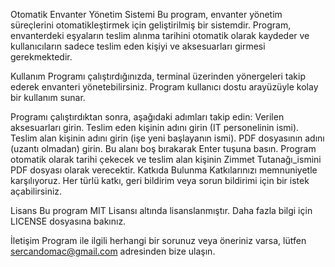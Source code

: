 Otomatik Envanter Yönetim Sistemi
Bu program, envanter yönetim süreçlerini otomatikleştirmek için geliştirilmiş bir sistemdir. Program, envanterdeki eşyaların teslim alınma tarihini otomatik olarak kaydeder ve kullanıcıların sadece teslim eden kişiyi ve aksesuarları girmesi gerekmektedir.

Kullanım
Programı çalıştırdığınızda, terminal üzerinden yönergeleri takip ederek envanteri yönetebilirsiniz. Program kullanıcı dostu arayüzüyle kolay bir kullanım sunar.

Programı çalıştırdıktan sonra, aşağıdaki adımları takip edin:
Verilen aksesuarları girin.
Teslim eden kişinin adını girin (IT personelinin ismi).
Teslim alan kişinin adını girin (işe yeni başlayanın ismi).
PDF dosyasının adını (uzantı olmadan) girin. Bu alanı boş bırakarak Enter tuşuna basın.
Program otomatik olarak tarihi çekecek ve teslim alan kişinin Zimmet Tutanağı_ismini PDF dosyası olarak verecektir.
Katkıda Bulunma
Katkılarınızı memnuniyetle karşılıyoruz. Her türlü katkı, geri bildirim veya sorun bildirimi için bir istek açabilirsiniz.

Lisans
Bu program MIT Lisansı altında lisanslanmıştır. Daha fazla bilgi için LICENSE dosyasına bakınız.

İletişim
Program ile ilgili herhangi bir sorunuz veya öneriniz varsa, lütfen sercandomac@gmail.com adresinden bize ulaşın.

